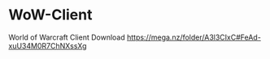 # WoW-Client
World of Warcraft Client Download
https://mega.nz/folder/A3l3CIxC#FeAd-xuU34M0R7ChNXssXg
